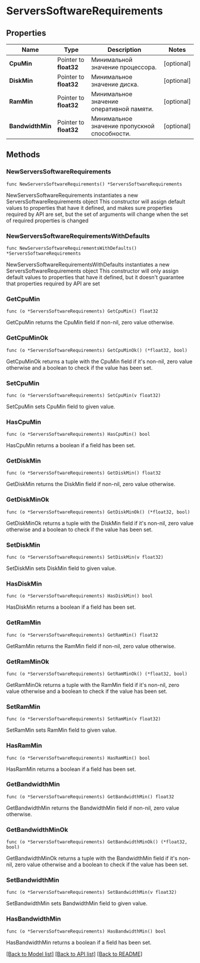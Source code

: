 # ServersSoftwareRequirements

## Properties

Name | Type | Description | Notes
------------ | ------------- | ------------- | -------------
**CpuMin** | Pointer to **float32** | Минимальной значение процессора. | [optional] 
**DiskMin** | Pointer to **float32** | Минимальное значение диска. | [optional] 
**RamMin** | Pointer to **float32** | Минимальное значение оперативной памяти. | [optional] 
**BandwidthMin** | Pointer to **float32** | Минимальное значение пропускной способности. | [optional] 

## Methods

### NewServersSoftwareRequirements

`func NewServersSoftwareRequirements() *ServersSoftwareRequirements`

NewServersSoftwareRequirements instantiates a new ServersSoftwareRequirements object
This constructor will assign default values to properties that have it defined,
and makes sure properties required by API are set, but the set of arguments
will change when the set of required properties is changed

### NewServersSoftwareRequirementsWithDefaults

`func NewServersSoftwareRequirementsWithDefaults() *ServersSoftwareRequirements`

NewServersSoftwareRequirementsWithDefaults instantiates a new ServersSoftwareRequirements object
This constructor will only assign default values to properties that have it defined,
but it doesn't guarantee that properties required by API are set

### GetCpuMin

`func (o *ServersSoftwareRequirements) GetCpuMin() float32`

GetCpuMin returns the CpuMin field if non-nil, zero value otherwise.

### GetCpuMinOk

`func (o *ServersSoftwareRequirements) GetCpuMinOk() (*float32, bool)`

GetCpuMinOk returns a tuple with the CpuMin field if it's non-nil, zero value otherwise
and a boolean to check if the value has been set.

### SetCpuMin

`func (o *ServersSoftwareRequirements) SetCpuMin(v float32)`

SetCpuMin sets CpuMin field to given value.

### HasCpuMin

`func (o *ServersSoftwareRequirements) HasCpuMin() bool`

HasCpuMin returns a boolean if a field has been set.

### GetDiskMin

`func (o *ServersSoftwareRequirements) GetDiskMin() float32`

GetDiskMin returns the DiskMin field if non-nil, zero value otherwise.

### GetDiskMinOk

`func (o *ServersSoftwareRequirements) GetDiskMinOk() (*float32, bool)`

GetDiskMinOk returns a tuple with the DiskMin field if it's non-nil, zero value otherwise
and a boolean to check if the value has been set.

### SetDiskMin

`func (o *ServersSoftwareRequirements) SetDiskMin(v float32)`

SetDiskMin sets DiskMin field to given value.

### HasDiskMin

`func (o *ServersSoftwareRequirements) HasDiskMin() bool`

HasDiskMin returns a boolean if a field has been set.

### GetRamMin

`func (o *ServersSoftwareRequirements) GetRamMin() float32`

GetRamMin returns the RamMin field if non-nil, zero value otherwise.

### GetRamMinOk

`func (o *ServersSoftwareRequirements) GetRamMinOk() (*float32, bool)`

GetRamMinOk returns a tuple with the RamMin field if it's non-nil, zero value otherwise
and a boolean to check if the value has been set.

### SetRamMin

`func (o *ServersSoftwareRequirements) SetRamMin(v float32)`

SetRamMin sets RamMin field to given value.

### HasRamMin

`func (o *ServersSoftwareRequirements) HasRamMin() bool`

HasRamMin returns a boolean if a field has been set.

### GetBandwidthMin

`func (o *ServersSoftwareRequirements) GetBandwidthMin() float32`

GetBandwidthMin returns the BandwidthMin field if non-nil, zero value otherwise.

### GetBandwidthMinOk

`func (o *ServersSoftwareRequirements) GetBandwidthMinOk() (*float32, bool)`

GetBandwidthMinOk returns a tuple with the BandwidthMin field if it's non-nil, zero value otherwise
and a boolean to check if the value has been set.

### SetBandwidthMin

`func (o *ServersSoftwareRequirements) SetBandwidthMin(v float32)`

SetBandwidthMin sets BandwidthMin field to given value.

### HasBandwidthMin

`func (o *ServersSoftwareRequirements) HasBandwidthMin() bool`

HasBandwidthMin returns a boolean if a field has been set.


[[Back to Model list]](../README.md#documentation-for-models) [[Back to API list]](../README.md#documentation-for-api-endpoints) [[Back to README]](../README.md)


